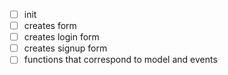 - [ ] init 
- [ ] creates form 
- [ ] creates login form 
- [ ] creates signup form 
- [ ] functions that correspond to model and events 